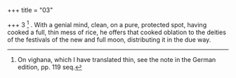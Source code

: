 +++
title = "03"

+++
3 [^3] . With a genial mind, clean, on a pure, protected spot, having cooked a full, thin mess of rice, he offers that cooked oblation to the deities of the festivals of the new and full moon, distributing it in the due way.


[^3]:  On vighana, which I have translated thin, see the note in the German edition, pp. 119 seq.
